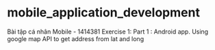 # mobile_application_development
Bài tập cá nhân Mobile - 1414381
Exercise 1: Part 1 : Android app.
Using google map API to get address from lat and long
